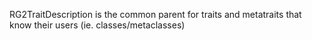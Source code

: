 RG2TraitDescription is the common parent for traits and metatraits that know their users (ie. classes/metaclasses)